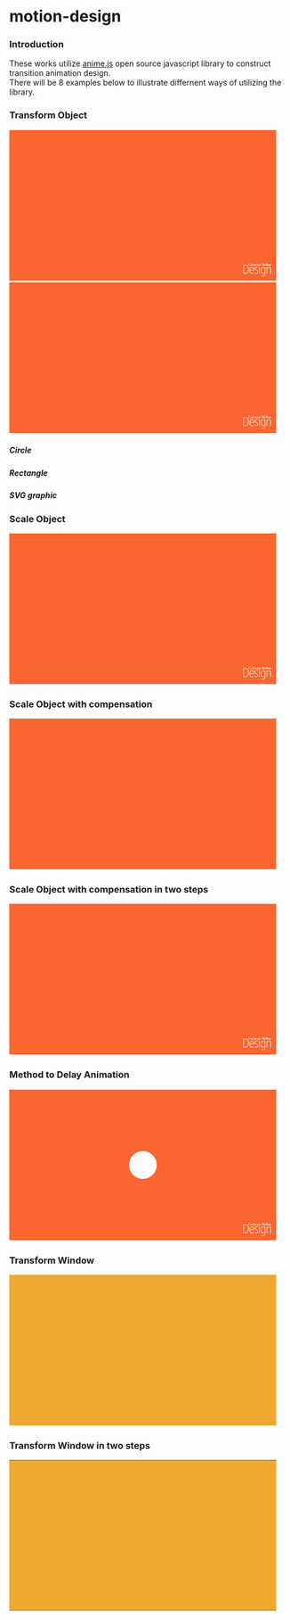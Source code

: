 # motion-design
### Introduction 
These works utilize [anime.js](http://anime-js.com) open source javascript library to construct transition animation design.  
There will be 8 examples below to illustrate differnent ways of utilizing the library.
### Transform Object
![horizontalLeft](././material/horizontalLeft.gif)
![veriticalTop](././material/verticalTop.gif)
##### Circle
##### Rectangle
##### SVG graphic
### Scale Object
![zoom](././material/zoom.gif)
### Scale Object with compensation
![menuOpenalt](././material/menuOpenalt.gif)
### Scale Object with compensation in two steps
![menuOpen](././material/menuOpen.gif)
### Method to Delay Animation
![buttonPress](././material/buttonPress.gif)
### Transform Window
![swipe](././material/swipe.gif)
### Transform Window in two steps
![Blink](././material/Blink.gif)
